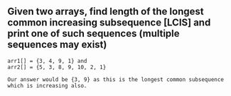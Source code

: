 ## Given two arrays, find length of the longest common increasing subsequence [LCIS] and print one of such sequences (multiple sequences may exist)

```
arr1[] = {3, 4, 9, 1} and
arr2[] = {5, 3, 8, 9, 10, 2, 1}

Our answer would be {3, 9} as this is the longest common subsequence which is increasing also.
```
